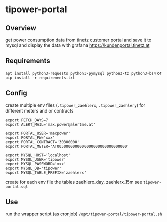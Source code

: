 # tipower-portal

## Overview

get power consumption data from tinetz customer portal and save it to mysql and display the data with grafana
https://kundenportal.tinetz.at


## Requirements

`apt install python3-requests python3-pymysql python3-tz python3-bs4`
or
`pip install -r requirements.txt`


## Config
create multiple env files (`.tipower_zaehlerx`, `.tipower_zaehlery`) for different meters and or contracts

```
export FETCH_DAYS=7
export ALERT_MAIL='max.power@alertme.at'

export PORTAL_USER='maxpower'
export PORTAL_PW='xxx'
export PORTAL_CONTRACT='30300000'
export PORTAL_METER='AT0050000000000000000000000000000'

export MYSQL_HOST='localhost'
export MYSQL_USER='tipower'
export MYSQL_PASSWORD='xxx'
export MYSQL_DB='tipower'
export MYSQL_TABLE_PREFIX='zaehlerx'
```

create for each env file the tables zaehlerx_day, zaehlerx_15m
see `tipower-portal.sql`

## Use

run the wrapper script (as cronjob)
`/opt/tipower-portal/tipower-portal.sh`
